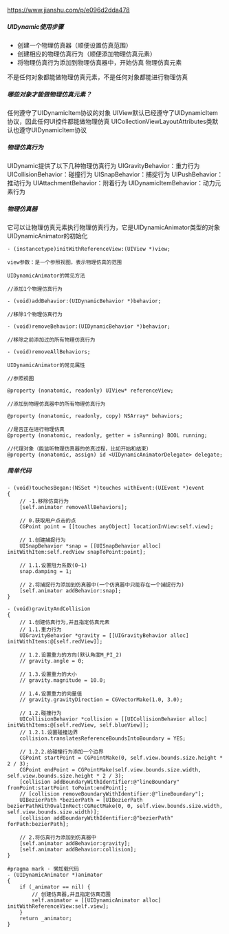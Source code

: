 https://www.jianshu.com/p/e096d2dda478
##### UIDynamic使用步骤

- 创建一个物理仿真器（顺便设置仿真范围）
- 创建相应的物理仿真行为（顺便添加物理仿真元素）
- 将物理仿真行为添加到物理仿真器中，开始仿真
物理仿真元素

不是任何对象都能做物理仿真元素，不是任何对象都能进行物理仿真

##### 哪些对象才能做物理仿真元素？

任何遵守了UIDynamicItem协议的对象
UIView默认已经遵守了UIDynamicItem协议，因此任何UI控件都能做物理仿真
UICollectionViewLayoutAttributes类默认也遵守UIDynamicItem协议

##### 物理仿真行为

UIDynamic提供了以下几种物理仿真行为
UIGravityBehavior：重力行为
UICollisionBehavior：碰撞行为
UISnapBehavior：捕捉行为
UIPushBehavior：推动行为
UIAttachmentBehavior：附着行为
UIDynamicItemBehavior：动力元素行为
##### 物理仿真器

它可以让物理仿真元素执行物理仿真行为，它是UIDynamicAnimator类型的对象
UIDynamicAnimator的初始化
```
- (instancetype)initWithReferenceView:(UIView *)view;

view参数：是一个参照视图，表示物理仿真的范围

UIDynamicAnimator的常见方法

//添加1个物理仿真行为

- (void)addBehavior:(UIDynamicBehavior *)behavior;

//移除1个物理仿真行为

- (void)removeBehavior:(UIDynamicBehavior *)behavior;

//移除之前添加过的所有物理仿真行为

- (void)removeAllBehaviors;

UIDynamicAnimator的常见属性

//参照视图

@property (nonatomic, readonly) UIView* referenceView;

//添加到物理仿真器中的所有物理仿真行为

@property (nonatomic, readonly, copy) NSArray* behaviors;

//是否正在进行物理仿真
@property (nonatomic, readonly, getter = isRunning) BOOL running;

//代理对象（能监听物理仿真器的仿真过程，比如开始和结束）
@property (nonatomic, assign) id <UIDynamicAnimatorDelegate> delegate;
```


#####  简单代码

```
- (void)touchesBegan:(NSSet *)touches withEvent:(UIEvent *)event
{
    // -1.移除仿真行为
    [self.animator removeAllBehaviors];
    
    // 0.获取用户点击的点
    CGPoint point = [[touches anyObject] locationInView:self.view];
    
    // 1.创建捕捉行为
    UISnapBehavior *snap = [[UISnapBehavior alloc] initWithItem:self.redView snapToPoint:point];
    
    // 1.1.设置阻力系数(0~1)
    snap.damping = 1;
    
    // 2.将捕捉行为添加到仿真器中(一个仿真器中只能存在一个捕捉行为)
    [self.animator addBehavior:snap];
}

- (void)gravityAndCollision
{
    // 1.创建仿真行为,并且指定仿真元素
    // 1.1.重力行为
    UIGravityBehavior *gravity = [[UIGravityBehavior alloc] initWithItems:@[self.redView]];
    
    // 1.2.设置重力的方向(默认角度M_PI_2)
    // gravity.angle = 0;
    
    // 1.3.设置重力的大小
    // gravity.magnitude = 10.0;
    
    // 1.4.设置重力的向量值
    // gravity.gravityDirection = CGVectorMake(1.0, 3.0);
    
    // 1.2.碰撞行为
    UICollisionBehavior *collision = [[UICollisionBehavior alloc] initWithItems:@[self.redView, self.blueView]];
    // 1.2.1.设置碰撞边界
    collision.translatesReferenceBoundsIntoBoundary = YES;
    
    // 1.2.2.给碰撞行为添加一个边界
    CGPoint startPoint = CGPointMake(0, self.view.bounds.size.height * 2 / 3);
    CGPoint endPoint = CGPointMake(self.view.bounds.size.width, self.view.bounds.size.height * 2 / 3);
    [collision addBoundaryWithIdentifier:@"lineBoundary" fromPoint:startPoint toPoint:endPoint];
    // [collision removeBoundaryWithIdentifier:@"lineBoundary"];
    UIBezierPath *bezierPath = [UIBezierPath bezierPathWithOvalInRect:CGRectMake(0, 0, self.view.bounds.size.width, self.view.bounds.size.width)];
    [collision addBoundaryWithIdentifier:@"bezierPath" forPath:bezierPath];
    
    // 2.将仿真行为添加到仿真器中
    [self.animator addBehavior:gravity];
    [self.animator addBehavior:collision];
}

#pragma mark - 懒加载代码
- (UIDynamicAnimator *)animator
{
    if (_animator == nil) {
        // 创建仿真器,并且指定仿真范围
        self.animator = [[UIDynamicAnimator alloc] initWithReferenceView:self.view];
    }
    return _animator;
}

```